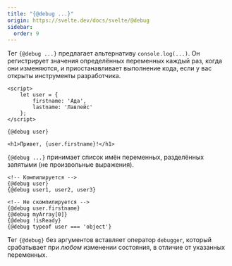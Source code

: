 ```yaml
---
title: "{@debug ...}"
origin: https://svelte.dev/docs/svelte/@debug
sidebar:
  order: 9
---
```


Тег `{@debug ...}` предлагает альтернативу `console.log(...)`. Он регистрирует значения определённых переменных каждый раз, когда они изменяются, и приостанавливает выполнение кода, если у вас открыты инструменты разработчика.

```svelte
<script>
	let user = {
		firstname: 'Ада',
		lastname: 'Лавлейс'
	};
</script>

{@debug user}

<h1>Привет, {user.firstname}!</h1>
```

`{@debug ...}` принимает список имён переменных, разделённых запятыми (не произвольные выражения).

```svelte
<!-- Компилируется -->
{@debug user}
{@debug user1, user2, user3}

<!-- Не скомпилируется -->
{@debug user.firstname}
{@debug myArray[0]}
{@debug !isReady}
{@debug typeof user === 'object'}
```

Тег `{@debug}` без аргументов вставляет оператор `debugger`, который срабатывает при _любом_ изменении состояния, в отличие от указанных переменных.
